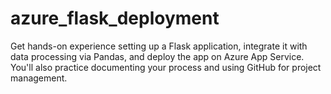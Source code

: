 # azure_flask_deployment
Get hands-on experience setting up a Flask application, integrate it with data processing via Pandas, and deploy the app on Azure App Service. You'll also practice documenting your process and using GitHub for project management.

